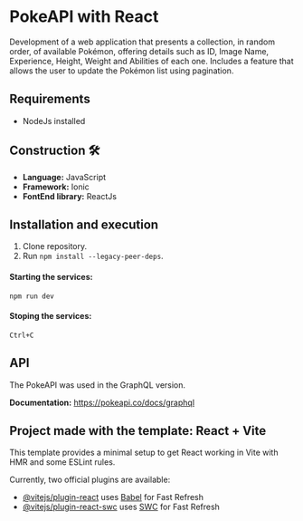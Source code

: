 # PokeAPI with React
Development of a web application that presents a collection, in random order, of available Pokémon, offering details such as ID, Image Name, Experience, Height, Weight and Abilities of each one.
Includes a feature that allows the user to update the Pokémon list using pagination.

## Requirements
 - NodeJs installed
   
## Construction 🛠️
* **Language:** JavaScript
* **Framework:** Ionic
* **FontEnd library:** ReactJs

## Installation and execution
1) Clone repository.
2) Run ```npm install --legacy-peer-deps```.

#### Starting the services: 
    npm run dev

#### Stoping the services: 
    Ctrl+C
    
## API
The PokeAPI was used in the GraphQL version.

**Documentation:** https://pokeapi.co/docs/graphql 


## Project made with the template: React + Vite
This template provides a minimal setup to get React working in Vite with HMR and some ESLint rules.

Currently, two official plugins are available:

- [@vitejs/plugin-react](https://github.com/vitejs/vite-plugin-react/blob/main/packages/plugin-react/README.md) uses [Babel](https://babeljs.io/) for Fast Refresh
- [@vitejs/plugin-react-swc](https://github.com/vitejs/vite-plugin-react-swc) uses [SWC](https://swc.rs/) for Fast Refresh
